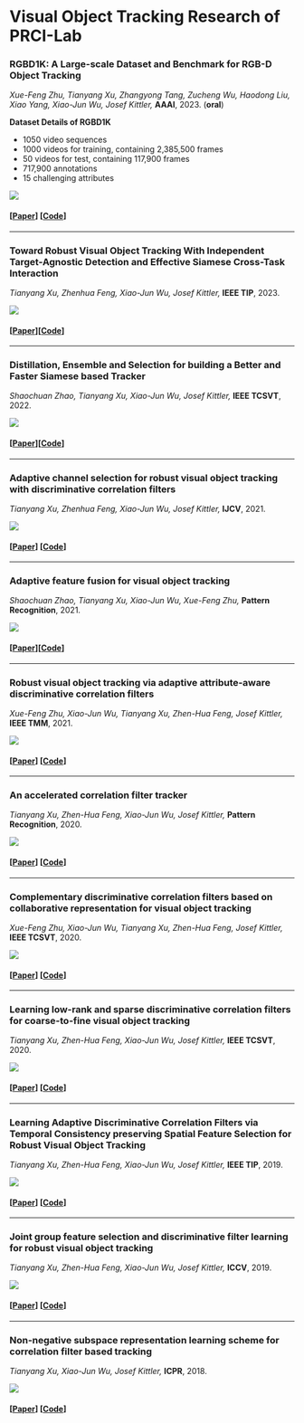 # Visual Object Tracking Research of PRCI-Lab
### RGBD1K: A Large-scale Dataset and Benchmark for RGB-D Object Tracking   

*Xue-Feng Zhu, Tianyang Xu, Zhangyong Tang, Zucheng Wu, Haodong Liu, Xiao Yang, Xiao-Jun Wu, Josef Kittler,* **AAAI**, 2023. (**oral**) 

 **Dataset Details of RGBD1K**

* 1050 video sequences
* 1000 videos for training, containing 2,385,500 frames
* 50 videos for test, containing 117,900 frames
* 717,900 annotations
* 15 challenging attributes

![](figs/RGBD1K.png)

#### [[Paper](https://arxiv.org/abs/2208.09787)] \[[Code](https://github.com/xuefeng-zhu5/RGBD1K)]

------

### Toward Robust Visual Object Tracking With Independent Target-Agnostic Detection and Effective Siamese Cross-Task Interaction 


*Tianyang Xu, Zhenhua Feng, Xiao-Jun Wu, Josef Kittler,* **IEEE TIP**, 2023. 


![](figs/SiamTactic.png)

#### \[[Paper](https://ieeexplore.ieee.org/document/10053655)]\[[Code]()]
---------

### Distillation, Ensemble and Selection for building a Better and Faster Siamese based Tracker

*Shaochuan Zhao, Tianyang Xu, Xiao-Jun Wu, Josef Kittler,* **IEEE TCSVT**, 2022.


![](figs/Distillation.png)

#### [[Paper](https://ieeexplore.ieee.org/document/9781254)]\[[Code]()]
----

###  Adaptive channel selection for robust visual object tracking with discriminative correlation filters

*Tianyang Xu, Zhenhua Feng, Xiao-Jun Wu, Josef Kittler,* **IJCV**, 2021.


![](figs/ACSDCF.png)

#### [[Paper](https://link.springer.com/content/pdf/10.1007/s11263-021-01435-1.pdf)] \[[Code](https://github.com/XU-TIANYANG/ACSDCF)]
----

### Adaptive feature fusion for visual object tracking

*Shaochuan Zhao, Tianyang Xu, Xiao-Jun Wu, Xue-Feng Zhu,* **Pattern Recognition**, 2021. 


![](figs/AFFVOT.png)

#### [[Paper](https://www.sciencedirect.com/science/article/abs/pii/S0031320320304829)]\[[Code]()]
----

### Robust visual object tracking via adaptive attribute-aware discriminative correlation filters

*Xue-Feng Zhu, Xiao-Jun Wu, Tianyang Xu, Zhen-Hua Feng, Josef Kittler,* **IEEE TMM**, 2021.


![](figs/A3DCF.png)


#### [[Paper](https://ieeexplore.ieee.org/document/9318537)] \[[Code](https://github.com/xuefeng-zhu5/A3DCF)]

-----

### An accelerated correlation filter tracker

*Tianyang Xu, Zhen-Hua Feng, Xiao-Jun Wu, Josef Kittler,* **Pattern Recognition**, 2020.


![](figs/R_A-ADMM.png)


#### [[Paper](https://www.sciencedirect.com/science/article/pii/S0031320319304728)] \[[Code]()]

----

###  Complementary discriminative correlation filters based on collaborative representation for visual object tracking

*Xue-Feng Zhu, Xiao-Jun Wu, Tianyang Xu, Zhen-Hua Feng, Josef Kittler,*  **IEEE TCSVT**, 2020.

![](figs/CDCF.png)

#### [[Paper](https://ieeexplore.ieee.org/document/9028150)] \[[Code]()]

---

### Learning low-rank and sparse discriminative correlation filters for coarse-to-fine visual object tracking

*Tianyang Xu, Zhen-Hua Feng, Xiao-Jun Wu, Josef Kittler,* **IEEE TCSVT**, 2020.

![](figs/LSDCF.png)


#### [[Paper](https://ieeexplore.ieee.org/document/8854808)] \[[Code](https://github.com/XU-TIANYANG/LSDCF)]

---

### Learning Adaptive Discriminative Correlation Filters via Temporal Consistency preserving Spatial Feature Selection for Robust Visual Object Tracking

*Tianyang Xu, Zhen-Hua Feng, Xiao-Jun Wu, Josef Kittler,* **IEEE TIP**, 2019.

![](figs/LADCF.png)

#### [[Paper](https://ieeexplore.ieee.org/document/8728173/)] \[[Code](https://github.com/XU-TIANYANG/LADCF)]

---

### Joint group feature selection and discriminative filter learning for robust visual object tracking

*Tianyang Xu, Zhen-Hua Feng, Xiao-Jun Wu, Josef Kittler,* **ICCV**, 2019.

![](figs/GFS-DCF.png)

#### [[Paper](extension://bfdogplmndidlpjfhoijckpakkdjkkil/pdf/viewer.html?file=https%3A%2F%2Fopenaccess.thecvf.com%2Fcontent_ICCV_2019%2Fpapers%2FXu_Joint_Group_Feature_Selection_and_Discriminative_Filter_Learning_for_Robust_ICCV_2019_paper.pdf)] \[[Code](https://github.com/XU-TIANYANG/GFS-DCF)]

----

### Non-negative subspace representation learning scheme for correlation filter based tracking

*Tianyang Xu, Xiao-Jun Wu, Josef Kittler,* **ICPR**, 2018.

![](figs/NNSR.png)

#### [[Paper](https://ieeexplore.ieee.org/document/8546146)] \[[Code]()]
